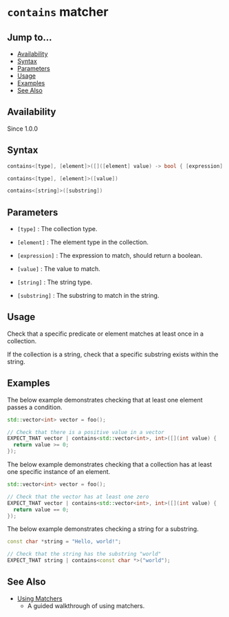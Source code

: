 # `contains` matcher

## Jump to...
- [Availability](#Availability)
- [Syntax](#Syntax)
- [Parameters](#Parameters)
- [Usage](#Usage)
- [Examples](#Examples)
- [See Also](#See-Also)

## Availability
Since 1.0.0

## Syntax
``` C++
contains<[type], [element]>([]([element] value) -> bool { [expression] })

contains<[type], [element]>([value])

contains<[string]>([substring])
```

## Parameters

- `[type]` : The collection type.
- `[element]` : The element type in the collection.
- `[expression]` : The expression to match, should return a boolean.
- `[value]` : The value to match.

- `[string]` : The string type.
- `[substring]` : The substring to match in the string.

## Usage

Check that a specific predicate or element matches at least once in a
collection.

If the collection is a string, check that a specific substring exists within
the string.

## Examples

The below example demonstrates checking that at least one element passes a
condition.
``` C++
std::vector<int> vector = foo();

// Check that there is a positive value in a vector
EXPECT_THAT vector | contains<std::vector<int>, int>([](int value) {
  return value >= 0;
});
```

The below example demonstrates checking that a collection has at least one
specific instance of an element.
``` C++
std::vector<int> vector = foo();

// Check that the vector has at least one zero
EXPECT_THAT vector | contains<std::vector<int>, int>([](int value) {
  return value == 0;
});
```

The below example demonstrates checking a string for a substring.
``` C++
const char *string = "Hello, world!";

// Check that the string has the substring "world"
EXPECT_THAT string | contains<const char *>("world");
```

## See Also

- [Using Matchers](../../Tutorials/Using-Matchers.md)
  - A guided walkthrough of using matchers.
